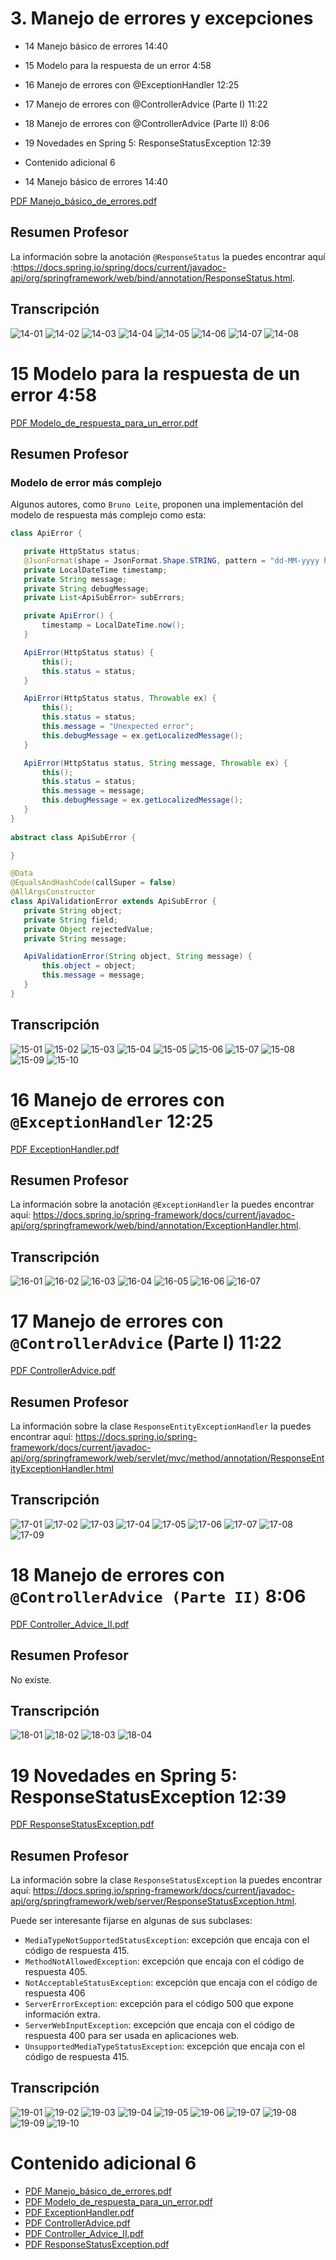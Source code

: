 # 3. Manejo de errores y excepciones

* 14 Manejo básico de errores 14:40 
* 15 Modelo para la respuesta de un error 4:58 
* 16 Manejo de errores con @ExceptionHandler 12:25 
* 17 Manejo de errores con @ControllerAdvice (Parte I) 11:22 
* 18 Manejo de errores con @ControllerAdvice (Parte II) 8:06 
* 19 Novedades en Spring 5: ResponseStatusException 12:39 
* Contenido adicional 6

* 14 Manejo básico de errores 14:40 

[PDF Manejo_básico_de_errores.pdf](pdfs/13_Manejo_básico_de_errores.pdf)

## Resumen Profesor

La información sobre la anotación `@ResponseStatus` la puedes encontrar aquí :https://docs.spring.io/spring/docs/current/javadoc-api/org/springframework/web/bind/annotation/ResponseStatus.html.

## Transcripción

![14-01](images/14-01.png)
![14-02](images/14-02.png)
![14-03](images/14-03.png)
![14-04](images/14-04.png)
![14-05](images/14-05.png)
![14-06](images/14-06.png)
![14-07](images/14-07.png)
![14-08](images/14-08.png)

# 15 Modelo para la respuesta de un error 4:58 

[PDF Modelo_de_respuesta_para_un_error.pdf](pdfs/14_Modelo_de_respuesta_para_un_error.pdf)

## Resumen Profesor

### Modelo de error más complejo

Algunos autores, como `Bruno Leite`, proponen una implementación del modelo de respuesta más complejo como esta:

```java
class ApiError {

   private HttpStatus status;
   @JsonFormat(shape = JsonFormat.Shape.STRING, pattern = "dd-MM-yyyy hh:mm:ss")
   private LocalDateTime timestamp;
   private String message;
   private String debugMessage;
   private List<ApiSubError> subErrors;

   private ApiError() {
       timestamp = LocalDateTime.now();
   }

   ApiError(HttpStatus status) {
       this();
       this.status = status;
   }

   ApiError(HttpStatus status, Throwable ex) {
       this();
       this.status = status;
       this.message = "Unexpected error";
       this.debugMessage = ex.getLocalizedMessage();
   }

   ApiError(HttpStatus status, String message, Throwable ex) {
       this();
       this.status = status;
       this.message = message;
       this.debugMessage = ex.getLocalizedMessage();
   }
}
 
abstract class ApiSubError {

}

@Data
@EqualsAndHashCode(callSuper = false)
@AllArgsConstructor
class ApiValidationError extends ApiSubError {
   private String object;
   private String field;
   private Object rejectedValue;
   private String message;

   ApiValidationError(String object, String message) {
       this.object = object;
       this.message = message;
   }
}
```
## Transcripción

![15-01](images/15-01.png)
![15-02](images/15-02.png)
![15-03](images/15-03.png)
![15-04](images/15-04.png)
![15-05](images/15-05.png)
![15-06](images/15-06.png)
![15-07](images/15-07.png)
![15-08](images/15-08.png)
![15-09](images/15-09.png)
![15-10](images/15-10.png)

# 16 Manejo de errores con `@ExceptionHandler` 12:25 

[PDF ExceptionHandler.pdf](pdfs/15_ExceptionHandler.pdf)

## Resumen Profesor

La información sobre la anotación `@ExceptionHandler` la puedes encontrar aquí: https://docs.spring.io/spring-framework/docs/current/javadoc-api/org/springframework/web/bind/annotation/ExceptionHandler.html.

## Transcripción

![16-01](images/16-01.png)
![16-02](images/16-02.png)
![16-03](images/16-03.png)
![16-04](images/16-04.png)
![16-05](images/16-05.png)
![16-06](images/16-06.png)
![16-07](images/16-07.png)

# 17 Manejo de errores con `@ControllerAdvice` (Parte I) 11:22 

[PDF ControllerAdvice.pdf](pdfs/16_ControllerAdvice.pdf)

## Resumen Profesor

La información sobre la clase `ResponseEntityExceptionHandler` la puedes encontrar aquí: https://docs.spring.io/spring-framework/docs/current/javadoc-api/org/springframework/web/servlet/mvc/method/annotation/ResponseEntityExceptionHandler.html

## Transcripción

![17-01](images/17-01.png)
![17-02](images/17-02.png)
![17-03](images/17-03.png)
![17-04](images/17-04.png)
![17-05](images/17-05.png)
![17-06](images/17-06.png)
![17-07](images/17-07.png)
![17-08](images/17-08.png)
![17-09](images/17-09.png)

# 18 Manejo de errores con `@ControllerAdvice (Parte II)` 8:06 

[PDF Controller_Advice_II.pdf](pdfs/17_Controller_Advice_II.pdf)

## Resumen Profesor

No existe.

## Transcripción

![18-01](images/18-01.png)
![18-02](images/18-02.png)
![18-03](images/18-03.png)
![18-04](images/18-04.png)

# 19 Novedades en Spring 5: ResponseStatusException 12:39 

[PDF ResponseStatusException.pdf](pdfs/18_ResponseStatusException.pdf)

## Resumen Profesor

La información sobre la clase `ResponseStatusException` la puedes encontrar aquí: https://docs.spring.io/spring-framework/docs/current/javadoc-api/org/springframework/web/server/ResponseStatusException.html.

Puede ser interesante fijarse en algunas de sus subclases:

* `MediaTypeNotSupportedStatusException`: excepción que encaja con el código de respuesta 415.
* `MethodNotAllowedException`: excepción que encaja con el código de respuesta 405.
* `NotAcceptableStatusException`: excepción que encaja con el código de respuesta 406
* `ServerErrorException`: excepción para el código 500 que expone información extra.
* `ServerWebInputException`: excepción que encaja con el código de respuesta 400 para ser usada en aplicaciones web.
* `UnsupportedMediaTypeStatusException`: excepción que encaja con el código de respuesta 415.

## Transcripción

![19-01](images/19-01.png)
![19-02](images/19-02.png)
![19-03](images/19-03.png)
![19-04](images/19-04.png)
![19-05](images/19-05.png)
![19-06](images/19-06.png)
![19-07](images/19-07.png)
![19-08](images/19-08.png)
![19-09](images/19-09.png)
![19-10](images/19-10.png)

# Contenido adicional 6

* [PDF Manejo_básico_de_errores.pdf](pdfs/13_Manejo_básico_de_errores.pdf)
* [PDF Modelo_de_respuesta_para_un_error.pdf](pdfs/14_Modelo_de_respuesta_para_un_error.pdf)
* [PDF ExceptionHandler.pdf](pdfs/15_ExceptionHandler.pdf)
* [PDF ControllerAdvice.pdf](pdfs/16_ControllerAdvice.pdf)
* [PDF Controller_Advice_II.pdf](pdfs/17_Controller_Advice_II.pdf)
* [PDF ResponseStatusException.pdf](pdfs/18_ResponseStatusException.pdf)
